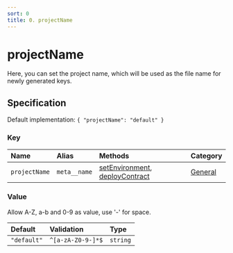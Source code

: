 ```yaml
---
sort: 0
title: 0. projectName
---
```


# projectName

Here, you can set the project name, which will be used as the file name for newly generated keys.


## Specification

Default implementation: ```{ "projectName": "default" }```

### Key

| **Name** | **Alias** | **Methods** | **Category** |  
|:--|:--|:--|:--|
| ```projectName``` | ```meta__name``` | [setEnvironment](../methods/setEnvironment.html#options), [deployContract](../methods/deployContract.html#options) | [General](../options/#general) |

### Value

Allow A-Z, a-b and 0-9 as value, use '-' for space.

| **Default** | **Validation** | **Type** |
|:--|:--|:--|
| ```"default"``` | ```^[a-zA-Z0-9-]*$``` | ```string``` |

